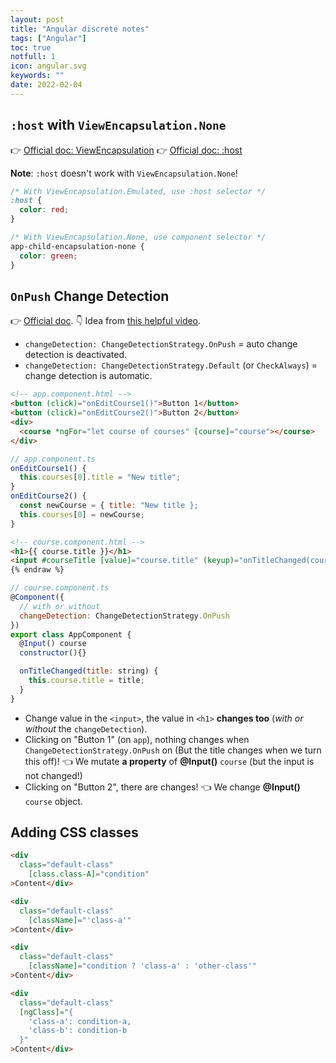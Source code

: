 ```yaml
---
layout: post
title: "Angular discrete notes"
tags: ["Angular"]
toc: true
notfull: 1
icon: angular.svg
keywords: ""
date: 2022-02-04
---
```


## `:host` with `ViewEncapsulation.None`

👉 [Official doc: ViewEncapsulation](https://angular.io/api/core/ViewEncapsulation)
👉 [Official doc: :host](https://angular.io/guide/component-styles#host)

**Note**: `:host` doesn't work with `ViewEncapsulation.None`!

```css
/* With ViewEncapsulation.Emulated, use :host selector */
:host {
  color: red;
}

/* With ViewEncapsulation.None, use component selector */
app-child-encapsulation-none {
  color: green;
}
```

## `OnPush` Change Detection

👉 [Official doc](https://angular.io/api/core/ChangeDetectionStrategy).
👇 Idea from [this helpful video](https://www.youtube.com/watch?v=qklnVKgxMIY).

- `changeDetection: ChangeDetectionStrategy.OnPush` = auto change detection is deactivated.
- `changeDetection: ChangeDetectionStrategy.Default` (or `CheckAlways`) = change detection is automatic.

```html
<!-- app.component.html -->
<button (click)="onEditCourse1()">Button 1</button>
<button (click)="onEditCourse2()">Button 2</button>
<div>
  <course *ngFor="let course of courses" [course]="course"></course>
</div>
```

```jsx
// app.component.ts
onEditCourse1() {
  this.courses[0].title = "New title";
}
onEditCourse2() {
  const newCourse = { title: "New title };
  this.courses[0] = newCourse;
}
```

```html {% raw %}
<!-- course.component.html -->
<h1>{{ course.title }}</h1>
<input #courseTitle [value]="course.title" (keyup)="onTitleChanged(courseTitle.value)">
{% endraw %}
```

```jsx
// course.component.ts
@Component({
  // with or without
  changeDetection: ChangeDetectionStrategy.OnPush
})
export class AppComponent {
  @Input() course
  constructor(){}

  onTitleChanged(title: string) {
    this.course.title = title;
  }
}
```

- Change value in the `<input>`, the value in `<h1>` **changes too** (*with or without* the `changeDetection`).
- Clicking on "Button 1" (on `app`), nothing changes when `ChangeDetectionStrategy.OnPush` on (But the title changes when we turn this off)! 👈 We mutate **a property** of **@Input()** `course` (but the input is not changed!)
- Clicking on "Button 2", there are changes! 👈 We change **@Input()** `course` object.

## Adding CSS classes

```html
<div
  class="default-class"
	[class.class-A]="condition"
>Content</div>
```

```html
<div
  class="default-class"
	[className]="'class-a'"
>Content</div>
```

```html
<div
  class="default-class"
	[className]="condition ? 'class-a' : 'other-class'"
>Content</div>
```

```html
<div
  class="default-class"
  [ngClass]="{
  	'class-a': condition-a,
    'class-b': condition-b
  }"
>Content</div>
```

